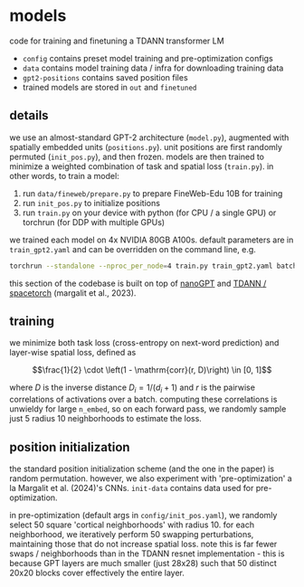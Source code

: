 # models
code for training and finetuning a TDANN transformer LM

* `config` contains preset model training and pre-optimization configs
* `data` contains model training data / infra for downloading training data
* `gpt2-positions` contains saved position files
* trained models are stored in `out` and `finetuned`

## details
we use an almost-standard GPT-2 architecture (`model.py`), augmented with spatially embedded units (`positions.py`). unit positions are first randomly permuted (`init_pos.py`), and then frozen. models are then trained to minimize a weighted combination of task and spatial loss (`train.py`). in other words, to train a model:

1. run `data/fineweb/prepare.py` to prepare FineWeb-Edu 10B for training
2. run `init_pos.py` to initialize positions
3. run `train.py` on your device with python (for CPU / a single GPU) or torchrun (for DDP with multiple GPUs)

we trained each model on 4x NVIDIA 80GB A100s. default parameters are in `train_gpt2.yaml` and can be overridden on the command line, e.g.

```bash
torchrun --standalone --nproc_per_node=4 train.py train_gpt2.yaml batch_size=48 wandb_log=False
```

this section of the codebase is built on top of [nanoGPT](https://github.com/karpathy/nanoGPT) and [TDANN / spacetorch](https://github.com/neuroailab/TDANN) (margalit et al., 2023).

## training
we minimize both task loss (cross-entropy on next-word prediction) and layer-wise spatial loss, defined as

$$\frac{1}{2} \cdot \left(1 - \mathrm{corr}(r, D)\right) \in [0, 1]$$

where $D$ is the inverse distance $D_i = 1 / (d_i + 1)$ and $r$ is the pairwise correlations of activations over a batch. computing these correlations is unwieldy for large `n_embed`, so on each forward pass, we randomly sample just 5 radius 10 neighborhoods to estimate the loss.

## position initialization

the standard position initialization scheme (and the one in the paper) is random permutation. however, we also experiment with 'pre-optimization' a la Margalit et al. (2024)'s CNNs. `init-data` contains data used for pre-optimization.

in pre-optimization (default args in `config/init_pos.yaml`), we randomly select 50 square 'cortical neighborhoods' with radius 10. for each neighborhood, we iteratively perform 50 swapping perturbations, maintaining those that do not increase spatial loss. note this is far fewer swaps / neighborhoods than in the TDANN resnet implementation - this is because GPT layers are much smaller (just 28x28) such that 50 distinct 20x20 blocks cover effectively the entire layer.